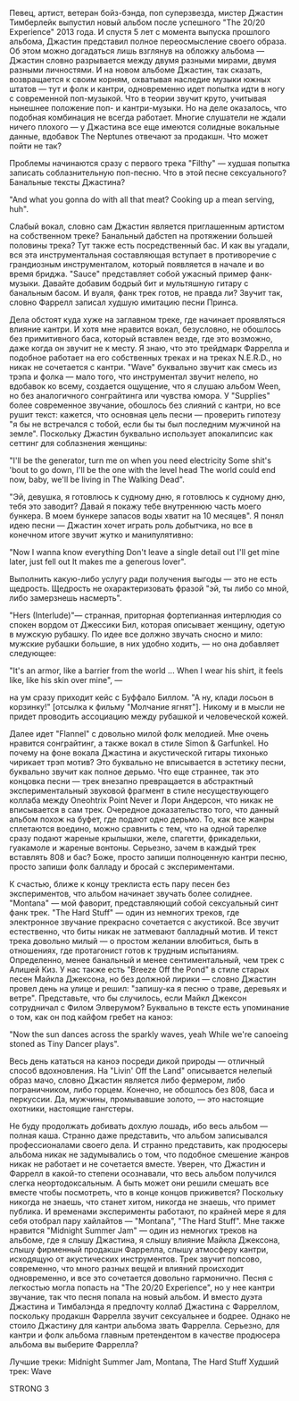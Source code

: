 Певец, артист, ветеран бойз-бэнда, поп суперзвезда, мистер Джастин Тимберлейк выпустил новый альбом после успешного "The 20/20 Experience" 2013 года. И спустя 5 лет с момента выпуска прошлого альбома, Джастин представил полное переосмысление своего образа. Об этом можно догадаться лишь взглянув на обложку альбома — Джастин словно разрывается между двумя разными мирами, двумя разными личностями. И на новом альбоме Джастин, так сказать, возвращается к своим корням, охватывая наследие музыки южных штатов — тут и фолк и кантри, одновременно идет попытка идти в ногу с современной поп-музыкой. Что в теории звучит круто, учитывая нынешнее положение поп- и кантри-музыки. Но на деле оказалось, что подобная комбинация не всегда работает. Многие слушатели не ждали ничего плохого — у Джастина все еще имеются солидные вокальные данные, вдобавок The Neptunes отвечают за продакшн. Что может пойти не так?

Проблемы начинаются сразу с первого трека "Filthy" — худшая попытка записать соблазнительную поп-песню. Что в этой песне сексуального? Банальные тексты Джастина?

"And what you gonna do with all that meat?
Cooking up a mean serving, huh".

Слабый вокал, словно сам Джастин является приглашенным артистом на собственном треке? Банальный дабстеп на протяжении большей половины трека? Тут также есть посредственный бас. И как вы угадали, вся эта инструментальная составляющая вступает в противоречие с грандиозным инструменталом, который появляется в начале и во время бриджа. "Sauce" представляет собой ужасный пример фанк-музыки. Давайте добавим бодрый бит и мультяшную гитару с банальным басом. И вуаля, фанк трек готов, не правда ли? Звучит так, словно Фаррелл записал худшую имитацию песни Принса.

Дела обстоят куда хуже на заглавном треке, где начинает проявляться влияние кантри. И хотя мне нравится вокал, безусловно, не обошлось без примитивного баса, который вставлен везде, где это возможно, даже когда он звучит не к месту. Я знаю, что это трейдмарк Фаррелла и подобное работает на его собственных треках и на треках N.E.R.D., но никак не сочетается с кантри. "Wave" буквально звучит как смесь из трэпа и фолка — мало того, что инструментал звучит нелепо, но вдобавок ко всему, создается ощущение, что я слушаю альбом Ween, но без аналогичного сонграйтинга или чувства юмора. У "Supplies" более современное звучание, обошлось без слияний с кантри, но все рушит текст: кажется, что основная цель песни — проверить гипотезу "я бы не встречался с тобой, если бы ты был последним мужчиной на земле". Поскольку Джастин буквально использует апокалипсис как сеттинг для соблазнения женщины:

"I'll be the generator, turn me on when you need electricity
Some shit's 'bout to go down, I'll be the one with the level head
The world could end now, baby, we'll be living in The Walking Dead".

"Эй, девушка, я готовлюсь к судному дню, я готовлюсь к судному дню, тебя это заводит? Давай я покажу тебе внутреннюю часть моего бункера. В моем бункере запасов воды хватит на 10 месяцев". Я понял идею песни — Джастин хочет играть роль добытчика, но все в конечном итоге звучит жутко и манипулятивно:

"Now I wanna know everything
Don't leave a single detail out
I'll get mine later, just fell out
It makes me a generous lover".

Выполнить какую-либо услугу ради получения выгоды — это не есть щедрость. Щедрость не охарактеризовать фразой "эй, ты либо со мной, либо замерзнешь насмерть".

"Hers (Interlude)"— странная, приторная фортепианная интерлюдия со спокен вордом от Джессики Бил, которая описывает женщину, одетую в мужскую рубашку. По идее все должно звучать сносно и мило: мужские рубашки большие, в них удобно ходить, — но она добавляет следующее:

"It's an armor, like a barrier from the world
...
When I wear his shirt, it feels like, like his skin over mine", —

на ум сразу приходит кейс с Буффало Биллом. "А ну, клади лосьон в корзинку!" [отсылка к фильму "Молчание ягнят"]. Никому и в мысли не придет проводить ассоциацию между рубашкой и человеческой кожей.

Далее идет "Flannel" с довольно милой фолк мелодией. Мне очень нравится сонграйтинг, а также вокал в стиле Simon & Garfunkel. Но почему на фоне вокала Джастина и акустической гитары тихонько чирикает трэп мотив? Это буквально не вписывается в эстетику песни, буквально звучит как полное дерьмо. Что еще страннее, так это концовка песни — трек внезапно превращается в абстрактный экспериментальный звуковой фрагмент в стиле несуществующего коллаба между Oneohtrix Point Never и Лори Андерсон, что никак не вписывается в сам трек. Очередное доказательство того, что данный альбом похож на буфет, где подают одно дерьмо. То, как все жанры сплетаются воедино, можно сравнить с тем, что на одной тарелке сразу подают жареные крылышки, желе, спагетти, фрикадельки, гуакамоле и жареные вонтоны. Серьезно, зачем в каждый трек вставлять 808 и бас? Боже, просто запиши полноценную кантри песню, просто запиши фолк балладу и бросай с экспериментами.

К счастью, ближе к концу треклиста есть пару песен без экспериментов, что альбом начинает звучать более солиднее. "Montana" — мой фаворит, представляющий собой сексуальный синт фанк трек. "The Hard Stuff" — один из немногих треков, где электронное звучание прекрасно сочетается с акустикой. Все звучит естественно, что биты никак не затмевают балладный мотив. И текст трека довольно милый — о простом желании влюбиться, быть в отношениях, где протагонист готов к трудным испытаниям. Определенно, менее банальный и менее сентиментальный, чем трек с Алишей Киз. У нас также есть "Breeze Off the Pond" в стиле старых песен Майкла Джексона, но без должной лирики — словно Джастин провел день на улице и решил: "запишу-ка я песню о траве, деревьях и ветре". Представьте, что бы случилось, если Майкл Джексон сотрудничал с Филом Элверумом? Буквально в тексте есть упоминание о том, как он под кайфом гребет на каноэ:

"Now the sun dances across the sparkly waves, yeah
While we're canoeing stoned as Tiny Dancer plays".

Весь день кататься на каноэ посреди дикой природы — отличный способ вдохновления. На "Livin' Off the Land" описывается нелепый образ мачо, словно Джастин является либо фермером, либо пограничником, либо горцем. Конечно, не обошлось без 808, баса и перкуссии. Да, мужчины, промывавшие золото, — это настоящие охотники, настоящие гангстеры.

Не буду продолжать добивать дохлую лошадь, ибо весь альбом — полная каша. Странно даже представить, что альбом записывался профессионалами своего дела. И странно представить, как продюсеры альбома никак не задумывались о том, что подобное смешение жанров никак не работает и не сочетается вместе. Уверен, что Джастин и Фаррелл в какой-то степени осознавали, что весь альбом получился слегка неортодоксальным. А быть может они решили смешать все вместе чтобы посмотреть, что в конце концов приживется? Поскольку никогда не знаешь, что станет хитом, никогда не знаешь, что примет публика. И временами эксперименты работают, по крайней мере я для себя отобрал пару хайлайтов — "Montana", "The Hard Stuff". Мне также нравится "Midnight Summer Jam" — один из немногих треков на альбоме, где я слышу Джастина, я слышу влияние Майкла Джексона, слышу фирменный продакшн Фаррелла, слышу атмосферу кантри, исходящую от акустических инструментов. Трек звучит попсово, современно, что много разных вещей и влияний происходит одновременно, и все это сочетается довольно гармонично. Песня с легкостью могла попасть на "The 20/20 Experience", но у нее кантри звучание, так что песня попала на новый альбом. И вместо дуэта Джастина и Тимбалэнда я предпочту коллаб Джастина с Фарреллом, поскольку продакшн Фаррелла звучит сексуальнее и бодрее. Однако не стоило Джастину для кантри альбома звать Фаррелла. Серьезно, для кантри и фолк альбома главным претендентом в качестве продюсера альбома вы выберите Фаррелла?

Лучшие треки: Midnight Summer Jam, Montana, The Hard Stuff
Худший трек: Wave

STRONG 3

